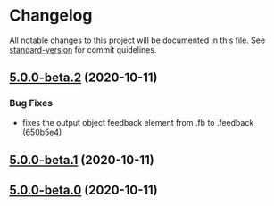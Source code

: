 # Changelog

All notable changes to this project will be documented in this file. See [standard-version](https://github.com/conventional-changelog/standard-version) for commit guidelines.

## [5.0.0-beta.2](https://github.com/trichards57/zxcvbn/compare/v5.0.0-beta.1...v5.0.0-beta.2) (2020-10-11)


### Bug Fixes

* fixes the output object feedback element from .fb to .feedback ([650b5e4](https://github.com/trichards57/zxcvbn/commit/650b5e4f07e03c7c4eb3371690fb30bdac7044f0))

## [5.0.0-beta.1](https://github.com/trichards57/zxcvbn/compare/v5.0.0-beta.0...v5.0.0-beta.1) (2020-10-11)

## [5.0.0-beta.0](https://github.com/trichards57/zxcvbn/compare/v4.4.2...v5.0.0-beta.0) (2020-10-11)
